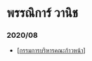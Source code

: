 # พรรณิการ์ วานิช

### 2020/08
- [[กรรมการบริหารคณะก้าวหน้า]]

[//begin]: # "Autogenerated link references for markdown compatibility"
[กรรมการบริหารคณะก้าวหน้า]: ../กรรมการบริหารคณะก้าวหน้า "กรรมการบริหารคณะก้าวหน้า"
[//end]: # "Autogenerated link references"